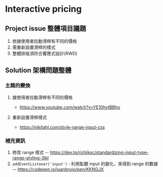 # Interactive pricing

## Project issue 整體項目議題

1. 依據使用者拉動滑桿有不同的價格
2. 需重新設置滑桿的樣式
3. 整體排版須符合響應式設計(RWD)

## Solution 架構問題整體

### 主題的變換

1.  據使用者拉動滑桿有不同的價格

    - https://www.youtube.com/watch?v=YE10hytBBho

2.  重新設置滑桿樣式

    - https://nikitahl.com/style-range-input-css

### 補充資訊

1. 修改 range 樣式 -- https://dev.to/richiksc/standardizing-input-type-range-styling-3lkl
2. `addEventListener('input')` : 利用監聽 input 的變化，來得到 range 的數據 -- https://codepen.io/juanbrujo/pen/KKNGJX
